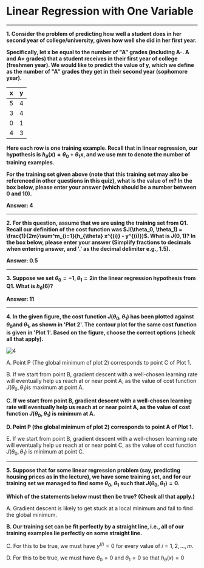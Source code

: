 # Linear Regression with One Variable

----

**1. Consider the problem of predicting how well a student does in her second year of college/university, given how well she did in her first year.**

**Specifically, let x be equal to the number of "A" grades (including A-. A and A+ grades) that a student receives in their first year of college (freshmen year). We would like to predict the value of y, which we define as the number of "A" grades they get in their second year (sophomore year).**

| x | y |
| - | - |
| 5 | 4 |
| 3 | 4 |
| 0 | 1 |
| 4 | 3 |

**Here each row is one training example. Recall that in linear regression, our hypothesis is $h_{\theta}(x) = \theta_0 + \theta_1 x$, and we use mm to denote the number of training examples.**

**For the training set given above (note that this training set may also be referenced in other questions in this quiz), what is the value of $m$? In the box below, please enter your answer (which should be a number between 0 and 10).**

**Answer: 4**

----

**2. For this question, assume that we are using the training set from Q1. Recall our definition of the cost function was $J(\theta_0, \theta_1) = \frac{1}{2m}\sum^m_{i=1}(h_{\theta} x^{(i)} - y^{(i)})$. What is $J(0, 1)$? In the box below, please enter your answer (Simplify fractions to decimals when entering answer, and '.' as the decimal delimiter e.g., 1.5).**

**Answer: 0.5**

----

**3. Suppose we set $\theta_0 = -1, \theta_1 = 2$in the linear regression hypothesis from Q1. What is $h_{\theta}(6)$?**

**Answer: 11**

----

**4. In the given figure, the cost function $J(\theta_0,\theta_1)$ has been plotted against $\theta_0$and $\theta_1$, as shown in 'Plot 2'. The contour plot for the same cost function is given in 'Plot 1'. Based on the figure, choose the correct options (check all that apply).**

![4](https://d396qusza40orc.cloudfront.net/ml/images/4.2-quiz-1.png)

A. Point P (The global minimum of plot 2) corresponds to point C of Plot 1.

B. If we start from point B, gradient descent with a well-chosen learning rate will eventually help us reach at or near point A, as the value of cost function $J(\theta_0,\theta_1)$is maximum at point A.

**C. If we start from point B, gradient descent with a well-chosen learning rate will eventually help us reach at or near point A, as the value of cost function $J(\theta_0,\theta_1)$ is minimum at A.**

**D. Point P (the global minimum of plot 2) corresponds to point A of Plot 1.**

E. If we start from point B, gradient descent with a well-chosen learning rate will eventually help us reach at or near point C, as the value of cost function $J(\theta_0,\theta_1)$ is minimum at point C.

----

**5. Suppose that for some linear regression problem (say, predicting housing prices as in the lecture), we have some training set, and for our training set we managed to find some $\theta_0$, $\theta_1$ such that $J(\theta_0,\theta_1) = 0$.**

**Which of the statements below must then be true? (Check all that apply.)**

A. Gradient descent is likely to get stuck at a local minimum and fail to find the global minimum.

**B. Our training set can be fit perfectly by a straight line, i.e., all of our training examples lie perfectly on some straight line.**

C. For this to be true, we must have $y^{(i)} = 0$ for every value of $i = 1, 2, \ldots, m$.

D. For this to be true, we must have $\theta_0 = 0$ and $\theta_1 = 0$ so that $h_\theta(x) = 0$